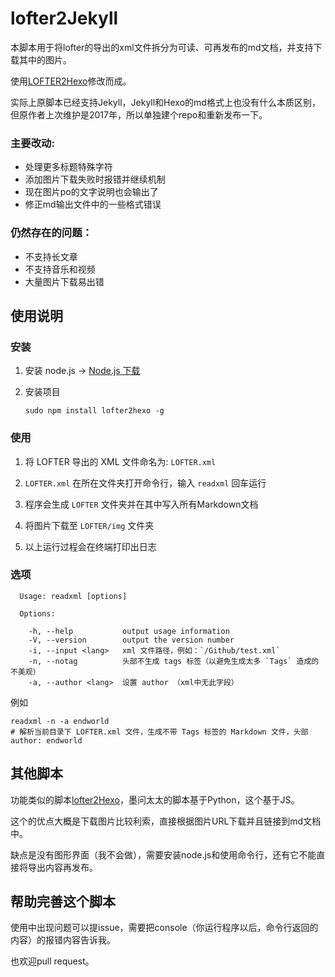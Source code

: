 # lofter2Jekyll

本脚本用于将lofter的导出的xml文件拆分为可读、可再发布的md文档，并支持下载其中的图片。

使用[LOFTER2Hexo](https://github.com/boboidream/LOFTER2Hexo)修改而成。

实际上原脚本已经支持Jekyll，Jekyll和Hexo的md格式上也没有什么本质区别，但原作者上次维护是2017年，所以单独建个repo和重新发布一下。

### 主要改动: 

* 处理更多标题特殊字符
* 添加图片下载失败时报错并继续机制
* 现在图片po的文字说明也会输出了
* 修正md输出文件中的一些格式错误

### 仍然存在的问题：

* 不支持长文章
* 不支持音乐和视频
* 大量图片下载易出错

## 使用说明

### 安装

1. 安装 node.js → [Node.js 下载](https://nodejs.org/en/download/)

2. 安装项目

    ```
    sudo npm install lofter2hexo -g
    ```

### 使用

1. 将 LOFTER 导出的 XML 文件命名为: `LOFTER.xml`

2. `LOFTER.xml` 在所在文件夹打开命令行，输入 `readxml` 回车运行

3. 程序会生成 `LOFTER` 文件夹并在其中写入所有Markdown文档

4. 将图片下载至 `LOFTER/img` 文件夹

5. 以上运行过程会在终端打印出日志

### 选项

```
  Usage: readxml [options]

  Options:

    -h, --help           output usage information
    -V, --version        output the version number
    -i, --input <lang>   xml 文件路径，例如：`/Github/test.xml`
    -n, --notag          头部不生成 tags 标签（以避免生成太多 `Tags` 造成的不美观）
    -a, --author <lang>  设置 author （xml中无此字段）
```
例如

```
readxml -n -a endworld
# 解析当前目录下 LOFTER.xml 文件，生成不带 Tags 标签的 Markdown 文件，头部 author: endworld
```

## 其他脚本

功能类似的脚本[lofter2Hexo](https://github.com/alicewish/Lofter2Hexo)，墨问太太的脚本基于Python，这个基于JS。

这个的优点大概是下载图片比较利索，直接根据图片URL下载并且链接到md文档中。

缺点是没有图形界面（我不会做），需要安装node.js和使用命令行，还有它不能直接将导出内容再发布。

## 帮助完善这个脚本

使用中出现问题可以提issue，需要把console（你运行程序以后，命令行返回的内容）的报错内容告诉我。

也欢迎pull request。
